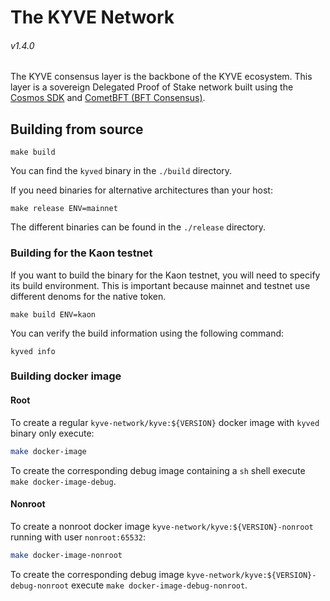 # The KYVE Network

###### v1.4.0

The KYVE consensus layer is the backbone of the KYVE ecosystem. This layer is a
sovereign Delegated Proof of Stake network built using the
[Cosmos SDK](https://github.com/cosmos/cosmos-sdk) and
[CometBFT (BFT Consensus)](https://github.com/cometbft/cometbft).

## Building from source

```shell
make build
```

You can find the `kyved` binary in the `./build` directory.

If you need binaries for alternative architectures than your host:

```shell
make release ENV=mainnet
```

The different binaries can be found in the `./release` directory.

### Building for the Kaon testnet

If you want to build the binary for the Kaon testnet, you will need to specify
its build environment. This is important because mainnet and testnet use
different denoms for the native token.

```shell
make build ENV=kaon
```

You can verify the build information using the following command:

```shell
kyved info
```

### Building docker image

#### Root
To create a regular `kyve-network/kyve:${VERSION}` docker image with `kyved` binary only execute:
```bash
make docker-image
```
To create the corresponding debug image containing a `sh` shell execute `make docker-image-debug`.

#### Nonroot
To create a nonroot docker image `kyve-network/kyve:${VERSION}-nonroot` running with user `nonroot:65532`:
```bash
make docker-image-nonroot
```
To create the corresponding debug image `kyve-network/kyve:${VERSION}-debug-nonroot` execute `make docker-image-debug-nonroot`.